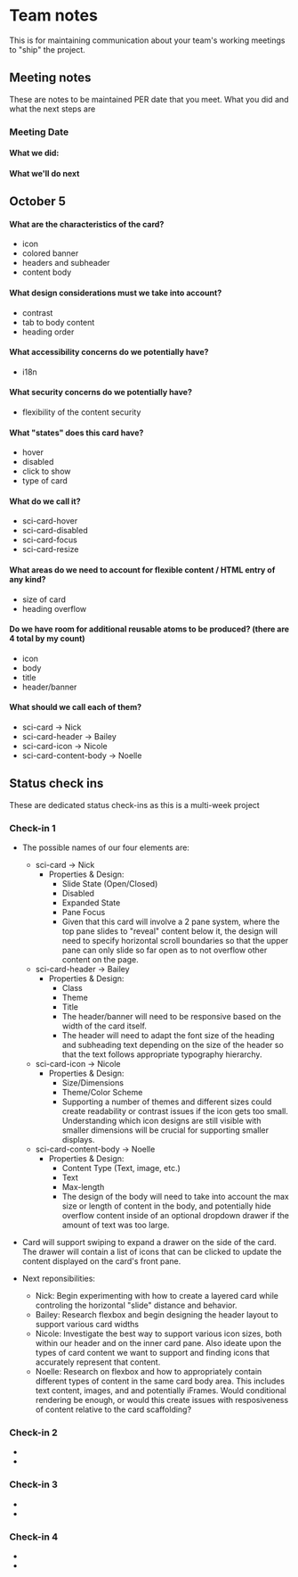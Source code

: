 # Team notes
This is for maintaining communication about your team's working meetings to "ship" the project.

## Meeting notes
These are notes to be maintained PER date that you meet. What you did and what the next steps are
### Meeting Date

#### What we did:


#### What we'll do next

## October 5
#### What are the characteristics of the card?
- icon
- colored banner
- headers and subheader
- content body
#### What design considerations must we take into account?
- contrast
- tab to body content
- heading order
#### What accessibility concerns do we potentially have?
- i18n
#### What security concerns do we potentially have?
- flexibility of the content security
#### What "states" does this card have?
- hover
- disabled
- click to show
- type of card 
#### What do we call it?
- sci-card-hover
- sci-card-disabled
- sci-card-focus
- sci-card-resize
#### What areas do we need to account for flexible content / HTML entry of any kind?
- size of card
- heading overflow
#### Do we have room for additional reusable atoms to be produced? (there are 4 total by my count)
- icon
- body
- title
- header/banner
#### What should we call each of them?
- sci-card -> Nick
- sci-card-header -> Bailey
- sci-card-icon -> Nicole
- sci-card-content-body -> Noelle


## Status check ins
These are dedicated status check-ins as this is a multi-week project
### Check-in 1
- The possible names of our four elements are:
  - sci-card -> Nick
    - Properties & Design:
      - Slide State (Open/Closed)
      - Disabled
      - Expanded State
      - Pane Focus
      - Given that this card will involve a 2 pane system, where the top pane slides to "reveal" content below it, the design will need to specify horizontal scroll boundaries so that the upper pane can only slide so far open as to not overflow other content on the page.
  - sci-card-header -> Bailey
    - Properties & Design:
      - Class
      - Theme
      - Title
      - The header/banner will need to be responsive based on the width of the card itself.
      - The header will need to adapt the font size of the heading and subheading text depending on the size of the header so that the text follows appropriate typography hierarchy.
  - sci-card-icon -> Nicole
    - Properties & Design:
      - Size/Dimensions
      - Theme/Color Scheme
      - Supporting a number of themes and different sizes could create readability or contrast issues if the icon gets too small. Understanding which icon designs are still visible with smaller dimensions will be crucial for supporting smaller displays.
  - sci-card-content-body -> Noelle
    - Properties & Design:
      - Content Type (Text, image, etc.)
      - Text
      - Max-length
      - The design of the body will need to take into account the max size or length of content in the body, and potentially hide overflow content inside of an optional dropdown drawer if the amount of text was too large.

- Card will support swiping to expand a drawer on the side of the card. The drawer will contain a list of icons that can be clicked to update the content displayed on the card's front pane.


- Next reponsibilities:
  - Nick: Begin experimenting with how to create a layered card while controling the horizontal "slide" distance and behavior.
  - Bailey: Research flexbox and begin designing the header layout to support various card widths
  - Nicole: Investigate the best way to support various icon sizes, both within our header and on the inner card pane. Also ideate upon the types of card content we want to support and finding icons that accurately represent that content.
  - Noelle: Research on flexbox and how to appropriately contain different types of content in the same card body area. This includes text content, images, and and potentially iFrames. Would conditional rendering be enough, or would this create issues with resposiveness of content relative to the card scaffolding?

### Check-in 2
- 
- 
### Check-in 3
- 
- 
### Check-in 4
- 
- 
